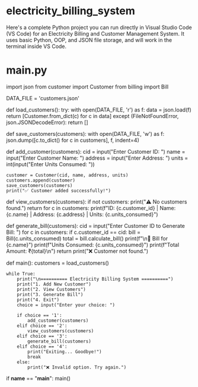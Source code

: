 # electricity_billing_system
Here's a complete Python project you can run directly in Visual Studio Code (VS Code) for an Electricity Billing and Customer Management System. It uses basic Python, OOP, and JSON file storage, and will work in the terminal inside VS Code.
# main.py

import json
from customer import Customer
from billing import Bill

DATA_FILE = 'customers.json'

def load_customers():
    try:
        with open(DATA_FILE, 'r') as f:
            data = json.load(f)
            return [Customer.from_dict(c) for c in data]
    except (FileNotFoundError, json.JSONDecodeError):
        return []

def save_customers(customers):
    with open(DATA_FILE, 'w') as f:
        json.dump([c.to_dict() for c in customers], f, indent=4)

def add_customer(customers):
    cid = input("Enter Customer ID: ")
    name = input("Enter Customer Name: ")
    address = input("Enter Address: ")
    units = int(input("Enter Units Consumed: "))

    customer = Customer(cid, name, address, units)
    customers.append(customer)
    save_customers(customers)
    print("✅ Customer added successfully!")

def view_customers(customers):
    if not customers:
        print("⚠️ No customers found.")
        return
    for c in customers:
        print(f"ID: {c.customer_id} | Name: {c.name} | Address: {c.address} | Units: {c.units_consumed}")

def generate_bill(customers):
    cid = input("Enter Customer ID to Generate Bill: ")
    for c in customers:
        if c.customer_id == cid:
            bill = Bill(c.units_consumed)
            total = bill.calculate_bill()
            print(f"\n🧾 Bill for {c.name}")
            print(f"Units Consumed: {c.units_consumed}")
            print(f"Total Amount: ₹{total}\n")
            return
    print("❌ Customer not found.")

def main():
    customers = load_customers()

    while True:
        print("\n========== Electricity Billing System ==========")
        print("1. Add New Customer")
        print("2. View Customers")
        print("3. Generate Bill")
        print("4. Exit")
        choice = input("Enter your choice: ")

        if choice == '1':
            add_customer(customers)
        elif choice == '2':
            view_customers(customers)
        elif choice == '3':
            generate_bill(customers)
        elif choice == '4':
            print("Exiting... Goodbye!")
            break
        else:
            print("❌ Invalid option. Try again.")

if __name__ == "__main__":
    main()
